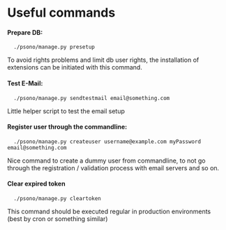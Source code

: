 # Useful commands

#### Prepare DB:

      ./psono/manage.py presetup

  To avoid rights problems and limit db user rights, the installation of extensions can be initiated with this command.
  
#### Test E-Mail:

      ./psono/manage.py sendtestmail email@something.com

  Little helper script to test the email setup

#### Register user through the commandline:

      ./psono/manage.py createuser username@example.com myPassword email@something.com

  Nice command to create a dummy user from commandline, to not go through the registration / validation process with
  email servers and so on.

#### Clear expired token

      ./psono/manage.py cleartoken
  
  This command should be executed regular in production environments (best by cron or something similar)